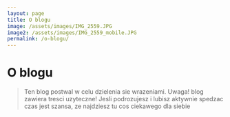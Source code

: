 ```yaml
---
layout: page
title: O blogu
image: /assets/images/IMG_2559.JPG
image2: /assets/images/IMG_2559_mobile.JPG
permalink: /o-blogu/
---
```


O blogu
======

>Ten blog postwal w celu dzielenia sie wrazeniami. Uwaga! blog zawiera tresci uzyteczne!
>Jesli podrozujesz i lubisz aktywnie spedzac czas jest szansa, ze najdziesz tu cos ciekawego dla siebie